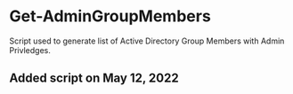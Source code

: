 # Get-AdminGroupMembers
Script used to generate list of Active Directory Group Members with Admin Privledges.

## Added script on May 12, 2022